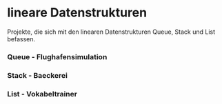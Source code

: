 # lineare Datenstrukturen
Projekte, die sich mit den linearen Datenstrukturen Queue, Stack und List befassen.

### Queue - Flughafensimulation
### Stack - Baeckerei
### List - Vokabeltrainer
